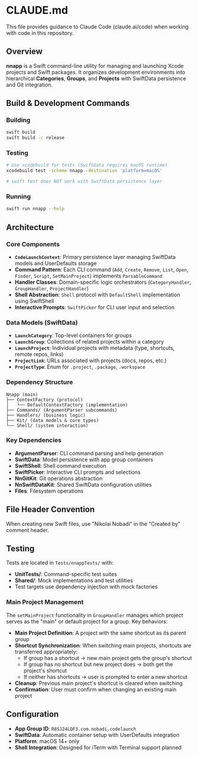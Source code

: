 # CLAUDE.md

This file provides guidance to Claude Code (claude.ai/code) when working with code in this repository.

## Overview

**nnapp** is a Swift command-line utility for managing and launching Xcode projects and Swift packages. It organizes development environments into hierarchical **Categories**, **Groups**, and **Projects** with SwiftData persistence and Git integration.

## Build & Development Commands

### Building
```bash
swift build
swift build -c release
```

### Testing
```bash
# Use xcodebuild for tests (SwiftData requires macOS runtime)
xcodebuild test -scheme nnapp -destination 'platform=macOS'

# swift test does NOT work with SwiftData persistence layer
```

### Running
```bash
swift run nnapp --help
```

## Architecture

### Core Components

- **`CodeLaunchContext`**: Primary persistence layer managing SwiftData models and UserDefaults storage
- **Command Pattern**: Each CLI command (`Add`, `Create`, `Remove`, `List`, `Open`, `Finder`, `Script`, `SetMainProject`) implements `ParsableCommand`
- **Handler Classes**: Domain-specific logic orchestrators (`CategoryHandler`, `GroupHandler`, `ProjectHandler`)
- **Shell Abstraction**: `Shell` protocol with `DefaultShell` implementation using SwiftShell
- **Interactive Prompts**: `SwiftPicker` for CLI user input and selection

### Data Models (SwiftData)

- **`LaunchCategory`**: Top-level containers for groups
- **`LaunchGroup`**: Collections of related projects within a category  
- **`LaunchProject`**: Individual projects with metadata (type, shortcuts, remote repos, links)
- **`ProjectLink`**: URLs associated with projects (docs, repos, etc.)
- **`ProjectType`**: Enum for `.project`, `.package`, `.workspace`

### Dependency Structure

```
Nnapp (main) 
├── ContextFactory (protocol)
│   └── DefaultContextFactory (implementation)
├── Commands/ (ArgumentParser subcommands)
├── Handlers/ (business logic)
├── Kit/ (data models & core types)
└── Shell/ (system interaction)
```

### Key Dependencies

- **ArgumentParser**: CLI command parsing and help generation
- **SwiftData**: Model persistence with app group containers
- **SwiftShell**: Shell command execution
- **SwiftPicker**: Interactive CLI prompts and selections
- **NnGitKit**: Git operations abstraction
- **NnSwiftDataKit**: Shared SwiftData configuration utilities
- **Files**: Filesystem operations

## File Header Convention

When creating new Swift files, use "Nikolai Nobadi" in the "Created by" comment header.

## Testing

Tests are located in `Tests/nnappTests/` with:
- **UnitTests/**: Command-specific test suites
- **Shared/**: Mock implementations and test utilities
- Test targets use dependency injection with mock factories

### Main Project Management

The `setMainProject` functionality in `GroupHandler` manages which project serves as the "main" or default project for a group. Key behaviors:

- **Main Project Definition**: A project with the same shortcut as its parent group
- **Shortcut Synchronization**: When switching main projects, shortcuts are transferred appropriately:
  - If group has a shortcut → new main project gets the group's shortcut
  - If group has no shortcut but new project does → both get the project's shortcut  
  - If neither has shortcuts → user is prompted to enter a new shortcut
- **Cleanup**: Previous main project's shortcut is cleared when switching
- **Confirmation**: User must confirm when changing an existing main project

## Configuration

- **App Group ID**: `R8SJ24LQF3.com.nobadi.codelaunch`
- **SwiftData**: Automatic container setup with UserDefaults integration
- **Platform**: macOS 14+ only
- **Shell Integration**: Designed for iTerm with Terminal support planned